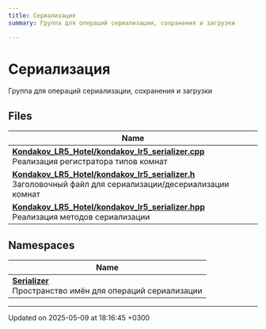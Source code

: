 ```yaml
---
title: Сериализация
summary: Группа для операций сериализации, сохранения и загрузки 

---
```


# Сериализация

Группа для операций сериализации, сохранения и загрузки 

## Files

| Name           |
| -------------- |
| **[Kondakov_LR5_Hotel/kondakov_lr5_serializer.cpp](Files/kondakov__lr5__serializer_8cpp.md#file-kondakov-lr5-serializer.cpp)** <br>Реализация регистратора типов комнат  |
| **[Kondakov_LR5_Hotel/kondakov_lr5_serializer.h](Files/kondakov__lr5__serializer_8h.md#file-kondakov-lr5-serializer.h)** <br>Заголовочный файл для сериализации/десериализации комнат  |
| **[Kondakov_LR5_Hotel/kondakov_lr5_serializer.hpp](Files/kondakov__lr5__serializer_8hpp.md#file-kondakov-lr5-serializer.hpp)** <br>Реализация методов сериализации  |

## Namespaces

| Name           |
| -------------- |
| **[Serializer](Namespaces/namespace_serializer.md)** <br>Пространство имён для операций сериализации  |






-------------------------------

Updated on 2025-05-09 at 18:16:45 +0300